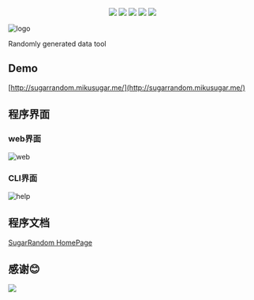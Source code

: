 <p align="center">
    <a>
        <img src="https://img.shields.io/github/license/mikusugar/SugarRandom?style=for-the-badge">
    </a>
    <a>
        <img src="https://img.shields.io/github/workflow/status/mikusugar/SugarRandom/packages?style=for-the-badge">
    </a>
    <a >
        <img src="https://img.shields.io/github/downloads/mikusugar/SugarRandom/total?style=for-the-badge">
    </a>
    <a>
        <img src="https://img.shields.io/github/stars/mikusugar/SugarRandom?style=for-the-badge">
    </a>
    <a>
        <img src="https://img.shields.io/github/v/release/mikusugar/SugarRandom?include_prereleases&style=for-the-badge">
    </a>
</p>

![logo](https://cdn.jsdelivr.net/gh/mikusugar/PictureBed@master/uPic/2021/06/logo.gif)



Randomly generated data tool
## Demo
[http://sugarrandom.mikusugar.me/](http://sugarrandom.mikusugar.me/)

## 程序界面
### web界面
![web](https://cdn.jsdelivr.net/gh/mikusugar/PictureBed@master/uPic/2021/08/web.png)
### CLI界面
![help](https://cdn.jsdelivr.net/gh/mikusugar/PictureBed@master/uPic/2021/08/help.gif)
## 程序文档
[SugarRandom  HomePage](https://mikusugar.me/SugarRandom/)



## 感谢😊

[![](https://www.jetbrains.com/apple-touch-icon.png)](https://www.jetbrains.com)

